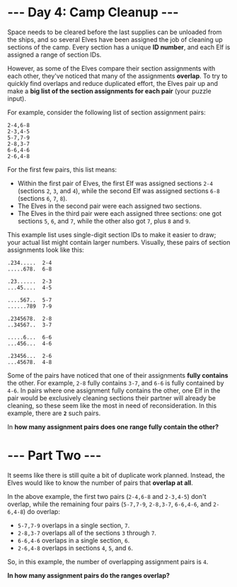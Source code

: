 # --- Day 4: Camp Cleanup ---

Space needs to be cleared before the last supplies can be unloaded from the
ships, and so several Elves have been assigned the job of cleaning up sections
of the camp. Every section has a unique **ID number**, and each Elf is assigned
a range of section IDs.

However, as some of the Elves compare their section assignments with each
other, they've noticed that many of the assignments **overlap**. To try to
quickly find overlaps and reduce duplicated effort, the Elves pair up and make
a **big list of the section assignments for each pair** (your puzzle input).

For example, consider the following list of section assignment pairs:

```
2-4,6-8
2-3,4-5
5-7,7-9
2-8,3-7
6-6,4-6
2-6,4-8
```

For the first few pairs, this list means:

- Within the first pair of Elves, the first Elf was assigned sections `2-4`
  (sections `2`, `3`, and `4`), while the second Elf was assigned sections `6-8`
  (sections `6`, `7`, `8`).
- The Elves in the second pair were each assigned two sections.
- The Elves in the third pair were each assigned three sections: one got
  sections `5`, `6`, and `7`, while the other also got `7`, plus `8` and `9`.

This example list uses single-digit section IDs to make it easier to draw; your
actual list might contain larger numbers. Visually, these pairs of section
assignments look like this:

```
.234.....  2-4
.....678.  6-8

.23......  2-3
...45....  4-5

....567..  5-7
......789  7-9

.2345678.  2-8
..34567..  3-7

.....6...  6-6
...456...  4-6

.23456...  2-6
...45678.  4-8
```

Some of the pairs have noticed that one of their assignments **fully contains**
the other. For example, `2-8` fully contains `3-7`, and `6-6` is fully contained
by `4-6`. In pairs where one assignment fully contains the other, one Elf in the
pair would be exclusively cleaning sections their partner will already be
cleaning, so these seem like the most in need of reconsideration. In this
example, there are **`2`** such pairs.

In **how many assignment pairs does one range fully contain the other?**


# --- Part Two ---

It seems like there is still quite a bit of duplicate work planned. Instead, the
Elves would like to know the number of pairs that **overlap at all**.

In the above example, the first two pairs (`2-4,6-8` and `2-3,4-5`) don't
overlap, while the remaining four pairs (`5-7,7-9`, `2-8,3-7`, `6-6,4-6`, and
`2-6,4-8`) do overlap:

- `5-7,7-9` overlaps in a single section, `7`.
- `2-8,3-7` overlaps all of the sections `3` through `7`.
- `6-6,4-6` overlaps in a single section, `6`.
- `2-6,4-8` overlaps in sections `4`, `5`, and `6`.

So, in this example, the number of overlapping assignment pairs is `4`.

**In how many assignment pairs do the ranges overlap?**
